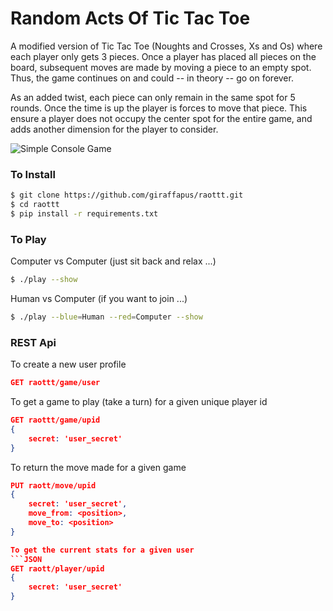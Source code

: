 
# Random Acts Of Tic Tac Toe

A modified version of Tic Tac Toe (Noughts and Crosses, Xs and Os) where each
player only gets 3 pieces. Once a player has placed all pieces on the board,
subsequent moves are made by moving a piece to an empty spot. Thus, the game
continues on and could -- in theory -- go on forever.

As an added twist, each piece can only remain in the same spot for 5 rounds.
Once the time is up the player is forces to move that piece. This ensure a
player does not occupy the center spot for the entire game, and adds another
dimension for the player to consider.

![Simple Console Game](../screenshots/raottt.png)

### To Install
```bash
$ git clone https://github.com/giraffapus/raottt.git
$ cd raottt
$ pip install -r requirements.txt
```

### To Play

Computer vs Computer (just sit back and relax ...)
```bash
$ ./play --show
```

Human vs Computer (if you want to join ...)
```bash
$ ./play --blue=Human --red=Computer --show
```

### REST Api

To create a new user profile
```JSON
GET raottt/game/user
```

To get a game to play (take a turn) for a given unique player id
```JSON
GET raottt/game/upid
{
	secret: 'user_secret'
}
```

To return the move made for a given game
```json
PUT raott/move/upid
{
	secret: 'user_secret',
	move_from: <position>,
	move_to: <position>
}

To get the current stats for a given user
```JSON
GET raott/player/upid
{
	secret: 'user_secret'
}
